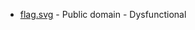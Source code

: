 * [flag.svg](https://en.wikipedia.org/wiki/File:Derbyshire_flag.svg) -  Public domain - Dysfunctional
